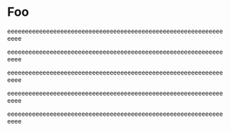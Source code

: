 # Foo


eeeeeeeeeeeeeeeeeeeeeeeeeeeeeeeeeeeeeeeeeeeeeeeeeeeeeeeeeeeeeeeee

eeeeeeeeeeeeeeeeeeeeeeeeeeeeeeeeeeeeeeeeeeeeeeeeeeeeeeeeeeeeeeeee

eeeeeeeeeeeeeeeeeeeeeeeeeeeeeeeeeeeeeeeeeeeeeeeeeeeeeeeeeeeeeeeee

eeeeeeeeeeeeeeeeeeeeeeeeeeeeeeeeeeeeeeeeeeeeeeeeeeeeeeeeeeeeeeeee

eeeeeeeeeeeeeeeeeeeeeeeeeeeeeeeeeeeeeeeeeeeeeeeeeeeeeeeeeeeeeeeee
